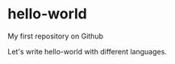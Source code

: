 hello-world
===========

My first repository on Github

Let's write hello-world with different languages. 
